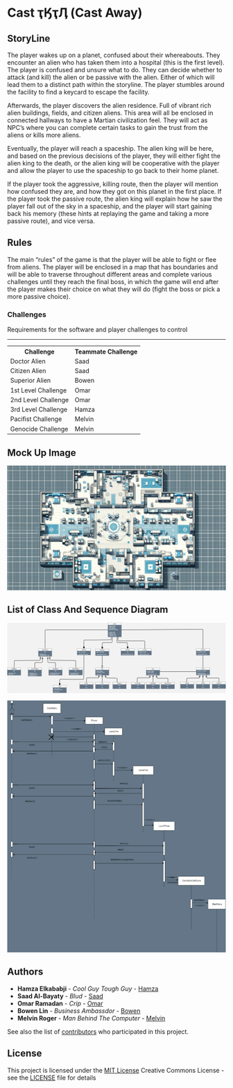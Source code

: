 # Cast ҭӃҭӅ (Cast Away)

## StoryLine

The player wakes up on a planet, confused about their whereabouts. They encounter an alien who has taken them into a hospital (this is the first level). The player is confused and unsure what to do. They can decide whether to attack (and kill) the alien or be passive with the alien. Either of which will lead them to a distinct path within the storyline. The player stumbles around the facility to find a keycard to escape the facility.

Afterwards, the player discovers the alien residence. Full of vibrant rich alien buildings, fields, and citizen aliens. This area will all be enclosed in connected hallways to have a Martian civilization feel. They will act as NPC’s where you can complete certain tasks to gain the trust from the aliens or kills more aliens.

Eventually, the player will reach a spaceship. The alien king will be here, and based on the previous decisions of the player, they will either fight the alien king to the death, or the alien king will be cooperative with the player and allow the player to use the spaceship to go back to their home planet.

If the player took the aggressive, killing route, then the player will mention how confused they are, and how they got on this planet in the first place. If the player took the passive route, the alien king will explain how he saw the player fall out of the sky in a spaceship, and the player will start gaining back his memory (these hints at replaying the game and taking a more passive route), and vice versa.

## Rules

The main “rules” of the game is that the player will be able to fight or flee from aliens. The player will be enclosed in a map that has boundaries and will be able to traverse throughout different areas and complete various challenges until they reach the final boss, in which the game will end after the player makes their choice on what they will do (fight the boss or pick a more passive choice).

### Challenges

Requirements for the software and player challenges to control

---

<p align="center">
  <table>
    <tr>
      <th>Challenge</th>
      <th>Teammate Challenge</th>
    </tr>
    <tr>
      <td>Doctor Alien</td>
      <td>Saad</td>
    </tr>
    <tr>
      <td>Citizen Alien</td>
      <td>Saad</td>
    </tr>
    <tr>
      <td>Superior Alien</td>
      <td>Bowen</td>
    </tr>
    <tr>
      <td>1st Level Challenge</td>
      <td>Omar</td>
    </tr>
    <tr>
      <td>2nd Level Challenge</td>
      <td>Omar</td>
    </tr>
    <tr>
      <td>3rd Level Challenge</td>
      <td>Hamza</td>
    </tr>
    <tr>
      <td>Pacifist Challenge</td>
      <td>Melvin</td>
    </tr>
    <tr>
      <td>Genocide Challenge</td>
      <td>Melvin</td>
    </tr>
  </table>
</p>

## Mock Up Image

![topdownview](ReadMeAssets/InitialMapIdea.png)

## List of Class And Sequence Diagram

![classDiagram](ReadMeAssets/Shaimaa_Warriors_UML_Diagram.drawio.png)

![sequenceDiagram](ReadMeAssets/Shaimaa_Warriors_Sequence_Diagram.drawio.png)

## Authors

- **Hamza Elkababji** - _Cool Guy Tough Guy_ -
  [Hamza](https://github.com/HamzaKababji)
- **Saad Al-Bayaty** - _Blud_ -
  [Saad](https://github.com/UWOSaadBayaty)
- **Omar Ramadan** - _Crip_ -
  [Omar](https://github.com/Omar1Ramadan)
- **Bowen Lin** - _Business Ambassdor_ -
  [Bowen](https://github.com/bowenlin1101)
- **Melvin Roger** - _Man Behind The Computer_ -
  [Melvin](https://github.com/mroger58)

See also the list of
[contributors]()
who participated in this project.

## License

This project is licensed under the [MIT License](LICENSE.md)
Creative Commons License - see the [LICENSE](LICENSE.md) file for
details
